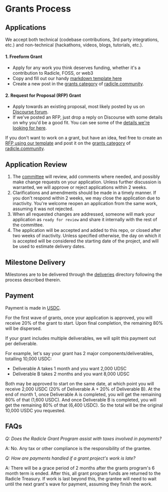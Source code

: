 # Grants Process

## Applications

We accept both technical (codebase contributions, 3rd party integrations, etc.) and non-technical (hackathons, videos, blogs, tutorials, etc.).

#### 1. Freeform Grant 
* Apply for any work you think deserves funding, whether it's a contribution to Radicle, FOSS, or web3 
* Copy and fill out our handy [markdown template here](https://raw.githubusercontent.com/radicle-dev/radicle-grants/main/grants/applications/template.md)
* Create a new post in the [grants category](https://radicle.community/c/grants/24) of [radicle.community](https://radicle.community/).

#### 2. Request for Proposal (RFP) Grant
* Apply towards an existing proposal, most likely posted by us on [Discourse forum](https://radicle.community/c/grants/24).
* If we've posted an RFP, just drop a reply on Discourse with some details on why you'd be a good fit. You can see some of the [details we're looking for here](https://raw.githubusercontent.com/radicle-dev/radicle-grants/main/grants/applications/template.md).

If you don't want to work on a grant, but have an idea, feel free to create an [RFP using our template](https://github.com/radicle-dev/radicle-grants/blob/main/rfps/template.md) and post it on the [grants category](https://radicle.community/c/grants/24) of [radicle.community](https://radicle.community/).

## Application Review

1.  The [committee](#radicle-grants-committee) will review, add comments where needed, and possibly make change
    requests on your application. Unless further discussion is warranted, we will approve or reject applications within 2 weeks.
2.  Clarifications and amendments should be made in a timely manner. If you don't respond within 2 weeks, we may close the application due to inactivity. You're welcome reopen an application from the same work, assuming it was not rejected.
3.  When all requested changes are addressed, someone will mark your application as `ready for review` and share it internally with the rest of the committee.
4.  The application will be accepted and added to this repo, or closed after two weeks of inactivity. Unless specified otherwise, the day on which it is accepted will be considered the starting date of the project, and will be used to estimate delivery dates.

## Milestone Delivery

Milestones are to be delivered through the [deliveries](https://github.com/radicle-dev/radicle-grants/tree/main/grants/milestone_deliveries) directory following the process described therein.

## Payment

Payment is made in [USDC](https://etherscan.io/token/0xa0b86991c6218b36c1d19d4a2e9eb0ce3606eb48).

For the first wave of grants, once your application is approved, you will receive 20% of the grant to start. Upon final completion, the remaining 80% will be dispersed. 

If your grant includes multiple deliverables, we will split this payment out per deliverable. 

For example, let's say your grant has 2 major components/deliverables, totalling 10,000 USDC: 
* Deliverable A takes 1 month and you want 2,000 UDSC
* Deliverable B takes 2 months and you want 8,000 UDSC

Both may be approved to start on the same date, at which point you will receive 2,000 USDC (20% of Deliverable A + 20% of Deliverable B). At the end of month 1, once Deliverable A is completed, you will get the remaining 80% of that (1,600 USDC). And once Deliverable B is completed, you will get the remaining 80% of that (6,400 USDC). So the total will be the original 10,000 USDC you requested.

## FAQs

*Q: Does the Radicle Grant Program assist with taxes involved in payments?*

A: No. Any tax or other compliance is the responsibility of the grantee.

*Q: How are payments handled if a grant project's work is late?*

A: There will be a grace period of 2 months after the grants program's 6 month term is ended. After this, all grant program funds are returned to the Radicle Treasury. If work is last beyond this, the grantee will need to wait until the next grant's wave for payment, assuming they finish the work. 



